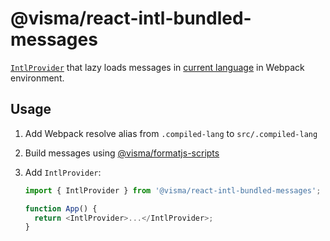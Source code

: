 # @visma/react-intl-bundled-messages

[`IntlProvider`](https://formatjs.io/docs/react-intl/components/) that lazy loads messages in [current language](https://github.com/Visma-AS/visma/tree/main/packages/react-app-locale-utils) in Webpack environment.

## Usage

1. Add Webpack resolve alias from `.compiled-lang` to `src/.compiled-lang`
2. Build messages using [@visma/formatjs-scripts](https://github.com/Visma-AS/visma/tree/main/packages/formatjs-scripts)
3. Add `IntlProvider`:

   ```js
   import { IntlProvider } from '@visma/react-intl-bundled-messages';

   function App() {
     return <IntlProvider>...</IntlProvider>;
   }
   ```
